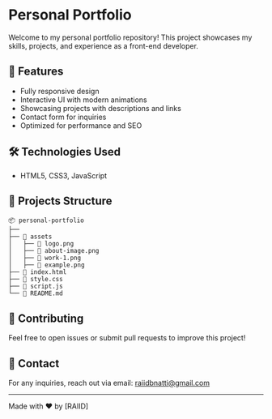 # Personal Portfolio

Welcome to my personal portfolio repository! This project showcases my skills, projects, and experience as a front-end developer.

## 🚀 Features

- Fully responsive design
- Interactive UI with modern animations
- Showcasing projects with descriptions and links
- Contact form for inquiries
- Optimized for performance and SEO

## 🛠️ Technologies Used

- HTML5, CSS3, JavaScript
<!-- - Tailwind CSS / Bootstrap (Optional)
- React.js (If applicable)
- GSAP / Framer Motion for animations (If applicable)
- Email.js for contact form handling (If applicable) -->

## 📂 Projects Structure

```
📦 personal-portfolio
├──
├── 📂 assets
│   ├── 📸 logo.png
│   ├── 📸 about-image.png
│   ├── 📸 work-1.png
│   ├── 📸 example.png
├── 📜 index.html
├── 📜 style.css
├── 📜 script.js
└── 📜 README.md
```

<!-- ## 📸 Screenshots
![Portfolio Screenshot](link-to-image)
 -->
<!-- ## 📜 Installation
1. Clone the repository:
   ```bash
   git clone https://github.com/yourusername/personal-portfolio.git
   ```
2. Navigate to the project folder:
   ```bash
   cd personal-portfolio
   ```
3. Install dependencies:
   ```bash
   npm install
   ```
4. Run the project:
   ```bash
   npm start
   ``` -->

<!-- ## 🌐 Live Demo
Check out the live version [here](https://your-portfolio-link.com)
 -->

## 🤝 Contributing

Feel free to open issues or submit pull requests to improve this project!

## 📧 Contact

For any inquiries, reach out via email: [raiidbnatti@gmail.com](mailto:raiidbnattia@gmail.com)

---

Made with ❤️ by [RAIID]
